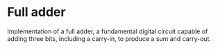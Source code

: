 # Full adder

Implementation of a full adder, a fundamental digital circuit capable of adding three bits, including a carry-in, to produce a sum and carry-out.

